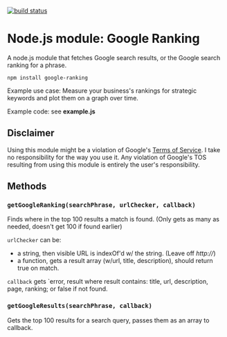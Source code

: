 [![build status](https://secure.travis-ci.org/newleafdigital/nodejs-google-ranking.png)](http://travis-ci.org/newleafdigital/nodejs-google-ranking)
# Node.js module: Google Ranking

A node.js module that fetches Google search results, or the Google search ranking for a phrase.

`npm install google-ranking`

Example use case: Measure your business's rankings for strategic keywords and plot them on a graph over time.

Example code: see **example.js**


## Disclaimer

Using this module might be a violation of Google's [Terms of Service](http://www.google.com/terms_of_service.html). I take no responsibility for the way you use it. Any violation of Google's TOS resulting from using this module is entirely the user's responsibility.


## Methods

### `getGoogleRanking(searchPhrase, urlChecker, callback)`

Finds where in the top 100 results a match is found.
(Only gets as many as needed, doesn't get 100 if found earlier)

`urlChecker` can be:
 - a string, then visible URL is indexOf'd w/ the string. (Leave off _http://_)
 - a function, gets a result array (w/url, title, description), should return true on match.

`callback` gets `error, result where result contains: title, url, description, page, ranking; or false if not found.

### `getGoogleResults(searchPhrase, callback)`

Gets the top 100 results for a search query, passes them as an array to callback.
